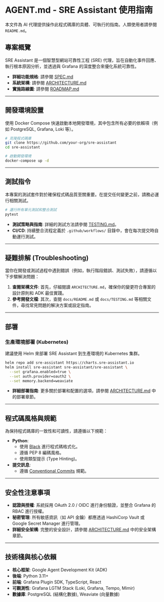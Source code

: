 # AGENT.md - SRE Assistant 使用指南

本文件為 AI 代理提供操作此程式碼庫的具體、可執行的指南。人類使用者請參閱 `README.md`。

## 專案概覽

SRE Assistant 是一個智慧型網站可靠性工程 (SRE) 代理，旨在自動化事件回應、執行根本原因分析，並透過與 Grafana 的深度整合來優化系統可靠性。

- **詳細功能規格**: 請參閱 [SPEC.md](SPEC.md)
- **系統架構**: 請參閱 [ARCHITECTURE.md](ARCHITECTURE.md)
- **實施路線圖**: 請參閱 [ROADMAP.md](ROADMAP.md)

---

## 開發環境設置

使用 Docker Compose 快速啟動本地開發環境，其中包含所有必要的依賴項（例如 PostgreSQL, Grafana, Loki 等）。

```bash
# 克隆程式碼庫
git clone https://github.com/your-org/sre-assistant
cd sre-assistant

# 啟動開發環境
docker-compose up -d
```

---

## 測試指令

本專案的測試套件對於確保程式碼品質至關重要。在提交任何變更之前，請務必運行相關測試。

```bash
# 運行所有單元測試和整合測試
pytest
```

- **測試策略與指南**: 詳細的測試方法請參閱 [TESTING.md](docs/TESTING.md)。
- **CI/CD**: 持續整合流程定義於 `.github/workflows/` 目錄中，會在每次提交時自動運行測試。

---

## 疑難排解 (Troubleshooting)
當你在開發或測試過程中遇到錯誤（例如，執行階段錯誤、測試失敗），請遵循以下步驟解決問題：
1. **查閱架構文件**: 首先，仔細閱讀 `ARCHITECTURE.md`，確保你的變更符合專案的設計原則和 ADK 最佳實踐。
2. **參考開發文檔**: 其次，查閱 `docs/README.md` 或 `docs/TESTING.md` 等相關文件，尋找常見問題的解決方案或設定指南。

---

## 部署

### 生產環境部署 (Kubernetes)

建議使用 Helm 來部署 SRE Assistant 到生產環境的 Kubernetes 集群。

```bash
helm repo add sre-assistant https://charts.sre-assistant.io
helm install sre-assistant sre-assistant/sre-assistant \
  --set grafana.enabled=true \
  --set auth.provider=oauth2 \
  --set memory.backend=weaviate
```

- **詳細部署指南**: 更多關於部署和配置的選項，請參閱 [ARCHITECTURE.md](ARCHITECTURE.md) 中的部署章節。

---

## 程式碼風格與規範

為保持程式碼庫的一致性和可讀性，請遵循以下規範：

- **Python**:
    - 使用 [Black](https://github.com/psf/black) 進行程式碼格式化。
    - 遵循 PEP 8 編碼風格。
    - 使用類型提示 (Type Hinting)。
- **提交訊息**:
    - 遵循 [Conventional Commits](https://www.conventionalcommits.org/) 規範。

---

## 安全性注意事項

- **認證與授權**: 系統採用 OAuth 2.0 / OIDC 進行身份驗證，並整合 Grafana 的 RBAC 進行授權。
- **秘密管理**: 所有敏感資訊（如 API 金鑰）都應透過 HashiCorp Vault 或 Google Secret Manager 進行管理。
- **詳細安全架構**: 完整的安全設計，請參閱 [ARCHITECTURE.md](ARCHITECTURE.md) 中的安全架構章節。

---

## 技術棧與核心依賴

- **核心框架**: Google Agent Development Kit (ADK)
- **後端**: Python 3.11+
- **前端**: Grafana Plugin SDK, TypeScript, React
- **可觀測性**: Grafana LGTM Stack (Loki, Grafana, Tempo, Mimir)
- **數據庫**: PostgreSQL (結構化數據), Weaviate (向量數據)